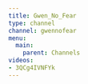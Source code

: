 ```yaml
---
title: Gwen_No_Fear
type: channel
channel: gwennofear
menu:
  main:
    parent: Channels
videos:
- 3QCg4IVNFYk
---
```

